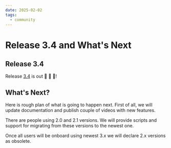 ```yaml
---
date: 2025-02-02
tags:
  - community
---
```


# Release 3.4 and What's Next


## Release 3.4

Release [3.4](https://github.com/papermerge/papermerge-core/releases/tag/3.4) is out 🎉 🎉 🎉!


## What's Next?

Here is rough plan of what is going to happen next.
First of all, we will update documentation and publish couple of videos with new features.

There are people using 2.0 and 2.1 versions.
We will provide scripts and support for migrating from these versions to
the newest one.

Once all users will be onboard using newest 3.x we will
declare 2.x versions as obsolete.
